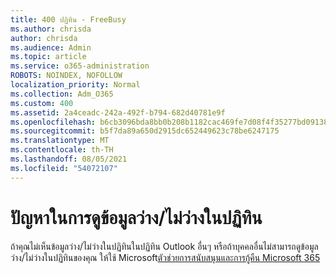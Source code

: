 ```yaml
---
title: 400 ปฏิทิน - FreeBusy
ms.author: chrisda
author: chrisda
ms.audience: Admin
ms.topic: article
ms.service: o365-administration
ROBOTS: NOINDEX, NOFOLLOW
localization_priority: Normal
ms.collection: Adm_O365
ms.custom: 400
ms.assetid: 2a4ceadc-242a-492f-b794-682d40781e9f
ms.openlocfilehash: b6cb3096bda8bb0b208b1182cac469fe7d08f4f35277bd09138f770d4aeaa106
ms.sourcegitcommit: b5f7da89a650d2915dc652449623c78be6247175
ms.translationtype: MT
ms.contentlocale: th-TH
ms.lasthandoff: 08/05/2021
ms.locfileid: "54072107"
---
```

# <a name="issues-seeing-calendar-freebusy-information"></a>ปัญหาในการดูข้อมูลว่าง/ไม่ว่างในปฏิทิน

ถ้าคุณไม่เห็นข้อมูลว่าง/ไม่ว่างในปฏิทินในปฏิทิน Outlook อื่นๆ หรือถ้าบุคคลอื่นไม่สามารถดูข้อมูลว่าง/ไม่ว่างในปฏิทินของคุณ ให้ใช้ Microsoft[ตัวช่วยการสนับสนุนและการกู้คืน Microsoft 365](https://diagnostics.office.com/)
